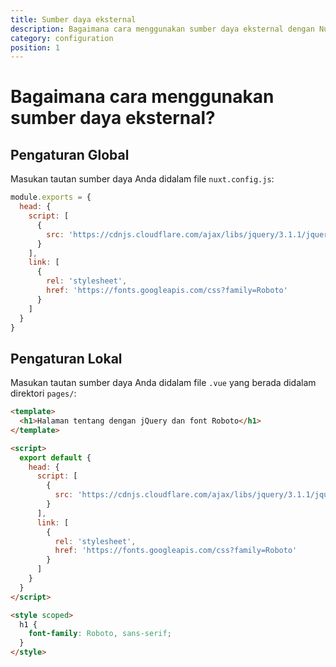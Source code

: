 ```yaml
---
title: Sumber daya eksternal
description: Bagaimana cara menggunakan sumber daya eksternal dengan Nuxt.js?
category: configuration
position: 1
---
```


# Bagaimana cara menggunakan sumber daya eksternal?

## Pengaturan Global

Masukan tautan sumber daya Anda didalam file `nuxt.config.js`:

```js
module.exports = {
  head: {
    script: [
      {
        src: 'https://cdnjs.cloudflare.com/ajax/libs/jquery/3.1.1/jquery.min.js'
      }
    ],
    link: [
      {
        rel: 'stylesheet',
        href: 'https://fonts.googleapis.com/css?family=Roboto'
      }
    ]
  }
}
```

## Pengaturan Lokal

Masukan tautan sumber daya Anda didalam file `.vue` yang berada didalam direktori `pages/`:

```html
<template>
  <h1>Halaman tentang dengan jQuery dan font Roboto</h1>
</template>

<script>
  export default {
    head: {
      script: [
        {
          src: 'https://cdnjs.cloudflare.com/ajax/libs/jquery/3.1.1/jquery.min.js'
        }
      ],
      link: [
        {
          rel: 'stylesheet',
          href: 'https://fonts.googleapis.com/css?family=Roboto'
        }
      ]
    }
  }
</script>

<style scoped>
  h1 {
    font-family: Roboto, sans-serif;
  }
</style>
```
